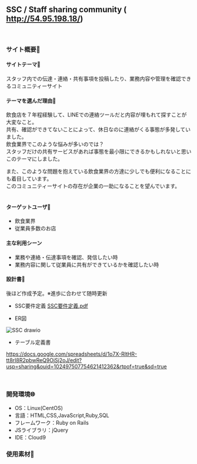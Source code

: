 ## SSC / Staff sharing community (​http://54.95.198.18/)
​
### サイト概要🌈
#### サイトテーマ🍴
スタッフ内での伝達・連絡・共有事項を投稿したり、業務内容や管理を確認できるコミュニティーサイト

#### テーマを選んだ理由💭
飲食店を７年程経験して、LINEでの連絡ツールだと内容が埋もれて探すことが大変なこと。<br>
共有、確認ができてないことによって、休日なのに連絡がくる事態が多発していました。<br>
飲食業界でこのような悩みが多いのでは？<br>
スタッフだけの共有サービスがあれば事態を最小限にできるかもしれないと思いこのテーマにしました。

また、このような問題を抱えている飲食業界の方達に少しでも便利になることにも着目しています。<br>
このコミュニティーサイトの存在が企業の一助になることを望んでいます。<br>
​
#### ターゲットユーザ🙌
- 飲食業界
- 従業員多数のお店
​
#### 主な利用シーン
- 業務や連絡・伝達事項を確認、発信したい時
- 業務内容に関して従業員に共有ができているかを確認したい時
​
#### 設計書📝
後ほど作成予定。※進歩に合わせて随時更新
- SSC要件定義    [SSC要件定義.pdf]()


- ER図
  
![SSC drawio]()

- テーブル定義書
  
https://docs.google.com/spreadsheets/d/1o7X-RltHR-tt8rI8R2pbwReQ9OjSj2oJ/edit?usp=sharing&ouid=102497507754621412362&rtpof=true&sd=true


​
### 開発環境🌐
- OS：Linux(CentOS)
- 言語：HTML,CSS,JavaScript,Ruby,SQL
- フレームワーク：Ruby on Rails
- JSライブラリ：jQuery
- IDE：Cloud9
​
### 使用素材🎨
